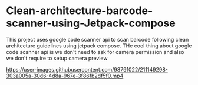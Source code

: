 # Clean-architecture-barcode-scanner-using-Jetpack-compose
This project uses google code scanner api to scan barcode following clean architecture guidelines using jetpack compose. THe cool thing about google code scanner api is we don't need to ask for camera permission and also we don't require to setup camera preview



https://user-images.githubusercontent.com/98791022/211149298-303a005a-30d6-4d8a-967e-3f86fb2df5f0.mp4

